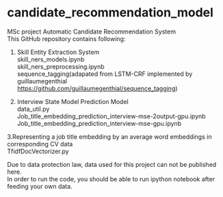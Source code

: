 # candidate_recommendation_model
MSc project Automatic Candidate Recommendation System<br/>
This GitHub repository contains following:<br/>
1. Skill Entity Extraction System<br/>
skill_ners_models.ipynb	<br/>
skill_ners_preprocessing.ipynb<br/>
sequence_tagging(adapated from LSTM-CRF implemented by guillaumegenthial https://github.com/guillaumegenthial/sequence_tagging)<br/>

2. Interview State Model Prediction Model<br/>
data_util.py<br/>
Job_title_embedding_prediction_interview-mse-2output-gpu.ipynb<br/>
Job_title_embedding_prediction_interview-mse-gpu.ipynb<br/>

3.Representing a job title embedding by an average word embeddings in corresponding CV data<br/>
TfidfDocVectorizer.py<br/>

Due to data protection law, data used for this project can not be published here.<br/>
In order to run the code, you should be able to run ipython notebook after feeding your own data.<br/>
